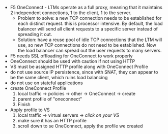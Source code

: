 - F5 OneConnect - LTMs operate as a full proxy, meaning that it maintains 2 independent connections, 1 to the client, 1 to the server. 
	- Problem to solve: a new TCP connection needs to be established for each distinct request. this is processor intensive. By default, the load balancer will send all client requests to a specific server instead of spreading it out.
	- Solution: have a reuse pool of idle TCP connections that the LTM will use, so new TCP connections do not need to be established. Now the load balancer can spread out the user requests to many servers.
- F5 needs SSL offloading for OneConnect to work properly
- OneConnect should be used with caution if not using HTTP
- VS must be assigned HTTP profile along with OneConnect Profile
- do not use source IP persistence, since with SNAT, they can appear to be the same client, which ruins load balancing
- do not use on stateful applications
- create OneConnect Profile
	1. local traffic -> policies -> other -> OneConnect -> create
	2. parent profile of "oneconnect"
	3. Finish
- Apply profile to VS
	1. local traffic -> virtual servers -> *click on your VS*
	2. make sure it has an HTTP profile
	3. scroll down to se OneConnect, apply the profile we created







